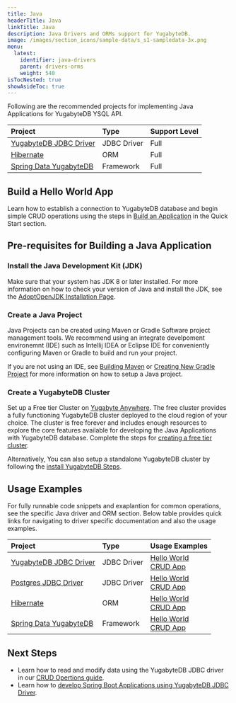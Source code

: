 ```yaml
---
title: Java
headerTitle: Java
linkTitle: Java
description: Java Drivers and ORMs support for YugabyteDB.
image: /images/section_icons/sample-data/s_s1-sampledata-3x.png
menu:
  latest:
    identifier: java-drivers
    parent: drivers-orms
    weight: 540
isTocNested: true
showAsideToc: true
---
```

Following are the recommended projects for implementing Java Applications for  YugabyteDB YSQL API.

| Project | Type | Support Level |
| :------ | :--- | :------------ |
| [YugabyteDB JDBC Driver](yugabyte-jdbc) | JDBC Driver | Full |
| [Hibernate](hibernate) | ORM |  Full |
| [Spring Data YugabyteDB](/latest/integrations/spring-framework/sdyb/) | Framework |  Full |

## Build a Hello World App

Learn how to establish a connection to YugabyteDB database and begin simple CRUD operations using the steps in [Build an Application](/latest/quick-start/build-apps/java/ysql-yb-jdbc) in the Quick Start section.

## Pre-requisites for Building a Java Application

### Install the Java Development Kit (JDK)

Make sure that your system has JDK 8 or later installed. For more information on how to check your version of Java and install the JDK, see the [AdoptOpenJDK Installation Page](https://adoptopenjdk.net/installation.html).

### Create a Java Project

Java Projects can be created using Maven or Gradle Software project management tools. We recommend using an integrate develpoment environemnt (IDE) such as Intellij IDEA or Eclipse IDE for conveniently configuring Maven or Gradle to build and run your project.

If you are not using an IDE, see [Building Maven](https://maven.apache.org/guides/development/guide-building-maven.html) or [Creating New Gradle Project](https://docs.gradle.org/current/samples/sample_building_java_applications.html) for more information on how to setup a Java project.

### Create a YugabyteDB Cluster

Set up a Free tier Cluster on [Yugabyte Anywhere](https://www.yugabyte.com/cloud/). The free cluster provides a fully functioning YugabyteDB cluster deployed to the cloud region of your choice. The cluster is free forever and includes enough resources to explore the core features available for developing the Java Applications with YugabyteDB database. Complete the steps for [creating a free tier cluster](latest/yugabyte-cloud/cloud-quickstart/qs-add/).

Alternatively, You can also setup a standalone YugabyteDB cluster by following the [install YugabyteDB Steps](/latest/quick-start/install/macos).

## Usage Examples

For fully runnable code snippets and exaplantion for common operations, see the specific Java driver and ORM section. Below table provides quick links for navigating to driver specific documentation and also the usage examples.

| Project | Type | Usage Examples |
| :------ | :--- | :------------- |
| [YugabyteDB JDBC Driver](/latest/reference/drivers/java/yugabyte-jdbc-reference/) | JDBC Driver | [Hello World](/latest/quick-start/build-apps/java/ysql-yb-jdbc) <br />[CRUD App](yugabyte-jdbc)
| [Postgres JDBC Driver](/latest/reference/drivers/java/postgres-jdbc-reference/) | JDBC Driver | [Hello World](/latest/quick-start/build-apps/java/ysql-jdbc) <br />[CRUD App](postgres-jdbc)
| [Hibernate](hibernate) | ORM |  [Hello World](/latest/quick-start/build-apps/java/ysql-jdbc) <br />[CRUD App](yugabyte-jdbc) |
| [Spring Data YugabyteDB](/latest/integrations/spring-framework/sdyb/) | Framework |  [Hello World](/latest/quick-start/build-apps/java/ysql-jdbc) <br />[CRUD App](yugabyte-jdbc) |

## Next Steps

- Learn how to read and modify data using the YugabyteDB JDBC driver in our [CRUD Opertions guide](yugabyte-jdbc).
- Learn how to [develop Spring Boot Applications using YugabyteDB JDBC Driver](/latest/integrations/spring-framework/sdyb/).
